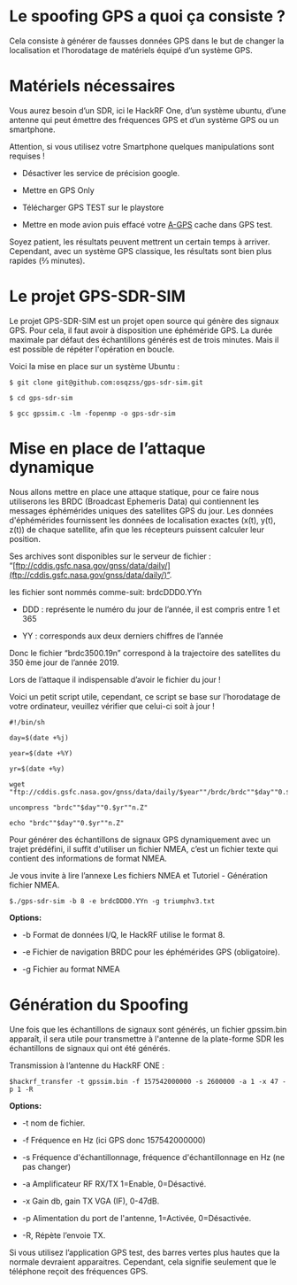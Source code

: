 # Le spoofing GPS a quoi ça consiste ?

Cela consiste à générer de fausses données GPS dans le but de changer la localisation et l’horodatage de matériels équipé d’un système GPS.

# Matériels nécessaires

Vous aurez besoin d’un SDR, ici le HackRF One, d’un système ubuntu, d’une antenne qui peut émettre des fréquences GPS et d’un système GPS ou un smartphone.

Attention, si vous utilisez votre Smartphone quelques manipulations sont requises !

-   Désactiver les service de précision google.
    
-   Mettre en GPS Only
    
-   Télécharger GPS TEST sur le playstore
    
-   Mettre en mode avion puis effacé votre [A-GPS](https://fr.wikipedia.org/wiki/Assisted_GPS) cache dans GPS test.
    

Soyez patient, les résultats peuvent mettrent un certain temps à arriver. Cependant, avec un système GPS classique, les résultats sont bien plus rapides (⅔ minutes).

# Le projet GPS-SDR-SIM

Le projet GPS-SDR-SIM est un projet open source qui génère des signaux GPS. Pour cela, il faut avoir à disposition une éphéméride GPS. La durée maximale par défaut des échantillons générés est de trois minutes. Mais il est possible de répéter l'opération en boucle.

Voici la mise en place sur un système Ubuntu :

    $ git clone git@github.com:osqzss/gps-sdr-sim.git
    
    $ cd gps-sdr-sim
    
    $ gcc gpssim.c -lm -fopenmp -o gps-sdr-sim

  

# Mise en place de l’attaque dynamique

Nous allons mettre en place une attaque statique, pour ce faire nous utiliserons les BRDC (Broadcast Ephemeris Data) qui contiennent les messages éphémérides uniques des satellites GPS du jour. Les données d'éphémérides fournissent les données de localisation exactes (x(t), y(t), z(t)) de chaque satellite, afin que les récepteurs puissent calculer leur position.

Ses archives sont disponibles sur le serveur de fichier : “[ftp://cddis.gsfc.nasa.gov/gnss/data/daily/](ftp://cddis.gsfc.nasa.gov/gnss/data/daily/)”.

les fichier sont nommés comme-suit: brdcDDD0.YYn

-   DDD : représente le numéro du jour de l’année, il est compris entre 1 et 365
    
-   YY : corresponds aux deux derniers chiffres de l’année
    

Donc le fichier “brdc3500.19n” correspond à la trajectoire des satellites du 350 ème jour de l’année 2019.

Lors de l’attaque il indispensable d’avoir le fichier du jour !

Voici un petit script utile, cependant, ce script se base sur l’horodatage de votre ordinateur, veuillez vérifier que celui-ci soit à jour !

    #!/bin/sh
    
    day=$(date +%j)
    
    year=$(date +%Y)
    
    yr=$(date +%y)
    
    wget "ftp://cddis.gsfc.nasa.gov/gnss/data/daily/$year""/brdc/brdc""$day""0.$yr""n.Z"
    
    uncompress "brdc""$day""0.$yr""n.Z"
    
    echo "brdc""$day""0.$yr""n.Z"

Pour générer des échantillons de signaux GPS dynamiquement avec un trajet prédéfini, il suffit d'utiliser un fichier NMEA, c’est un fichier texte qui contient des informations de format NMEA.

Je vous invite à lire l’annexe Les fichiers NMEA et Tutoriel - Génération fichier NMEA.

    $./gps-sdr-sim -b 8 -e brdcDDD0.YYn -g triumphv3.txt
   **Options:**

-   -b Format de données I/Q, le HackRF utilise le format 8.
    
-   -e Fichier de navigation BRDC pour les éphémérides GPS (obligatoire).
    
-   -g Fichier au format NMEA
    

# Génération du Spoofing

Une fois que les échantillons de signaux sont générés, un fichier gpssim.bin apparaît, il sera utile pour transmettre à l'antenne de la plate-forme SDR les échantillons de signaux qui ont été générés.

Transmission à l’antenne du HackRF ONE :

    $hackrf_transfer -t gpssim.bin -f 157542000000 -s 2600000 -a 1 -x 47 -p 1 -R

**Options:**

- -t nom de fichier.
    
-   -f Fréquence en Hz (ici GPS donc 157542000000)
    
-   -s Fréquence d'échantillonnage, fréquence d'échantillonnage en Hz (ne pas changer)
    
-   -a Amplificateur RF RX/TX 1=Enable, 0=Désactivé.
    
-   -x Gain db, gain TX VGA (IF), 0-47dB.
    
-   -p Alimentation du port de l'antenne, 1=Activée, 0=Désactivée.
    
-   -R, Répète l’envoie TX.
    

Si vous utilisez l’application GPS test, des barres vertes plus hautes que la normale devraient apparaitres. Cependant, cela signifie seulement que le téléphone reçoit des fréquences GPS.

